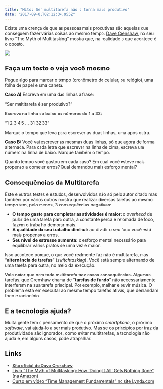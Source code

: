 ```yaml
---
title: "Mito: Ser multitarefa não o torna mais produtivo"
date: "2017-09-01T02:12:34.955Z"
---
```

Existe uma crença de que as pessoas mais produtivas são aquelas que conseguem fazer várias coisas ao mesmo tempo. [Dave Crenshaw](http://www.davecrenshaw.com/), no seu livro “The Myth of Multitasking” mostra que, na realidade o que acontece é o oposto.

![](/0_x8me9t8iNAhAFW3.jpg)

## Faça um teste e veja você mesmo

Pegue algo para marcar o tempo (cronômetro do celular, ou relógio), uma folha de papel e uma caneta.

**Caso A)** Escreva em uma das linhas a frase:

“Ser multitarefa é ser produtivo?”

Escreva na linha de baixo os números de 1 a 33:

“1 2 3 4 5 … 31 32 33”

Marque o tempo que leva para escrever as duas linhas, uma após outra.

**Caso B)** Você vai escrever as mesmas duas linhas, só que agora de forma alternada. Para cada letra que escrever na linha de cima, escreva um número na linha de baixo. Marque também o tempo.

Quanto tempo você gastou em cada caso? Em qual você esteve mais propenso a cometer erros? Qual demandou mais esforço mental?

## Consequências da Multitarefa

Este e outros testes e estudos, desenvolvidos não só pelo autor citado mas também por vários outros mostra que realizar diversas tarefas ao mesmo tempo tem, pelo menos, 3 consequências negativas:

*   **O tempo gasto para completar as atividades é maior:** o _overhead_ de pular de uma tarefa para outra, a constante perca e retomada de foco, fazem o trabalho demorar mais.
*   **A qualidade do seu trabalho diminui:** ao dividir o seu foco você está mais propenso a erros.
*   **Seu nível de estresse aumenta:** o esforço mental necessário para equilibrar vários pratos de uma vez é maior.

Isso acontece porque, o que você realmente faz não é multitarefa, mas “**alternância de tarefas**” (_switchtasking_). Você está sempre alternando de uma tarefa para outra, no meio da execução.

Vale notar que nem toda multitarefa traz essas consequências. Algumas tarefas, que Crenshaw chama de “**tarefas de fundo**” não necessariamente interferem na sua tarefa principal. Por exemplo, malhar e ouvir música. O problema está em executar ao mesmo tempo tarefas ativas, que demandam foco e raciocínio.

## E a tecnologia ajuda?

Muita gente tem o pensamento de que o próximo _smartphone_, o próximo _software_, vai ajudá-lo a ser mais produtivo. Mas se os princípios por traz da produtividade são ignorados, como evitar multitarefas, a tecnologia não ajuda e, em alguns casos, pode atrapalhar.

## Links

*   [Site oficial de Dave Crenshaw](http://www.davecrenshaw.com/)
*   [Livro “The Myth of Multitasking: How ‘Doing It All’ Gets Nothing Done” (na Amazon)](http://www.amazon.com/The-Myth-Multitasking-Doing-Nothing/dp/0470372257)
*   [Curso em vídeo “Time Management Fundamentals” no site Lynda.com](https://www.lynda.com/Business-Skills-tutorials/Time-Management-Fundamentals/397387-2.html)